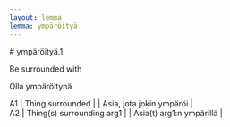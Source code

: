 ```yaml
---
layout: lemma
lemma: ympäröityä
---
```


<div class="sense">
# <span class="sensename">ympäröityä.1</span>

<span class="description">Be surrounded with</span>

<span class="description">Olla ympäröitynä</span>

A1 | Thing surrounded |   | Asia, jota jokin ympäröi |  
A2 | Thing(s) surrounding arg1 |   | Asia(t) arg1:n ympärillä |  

</div>

